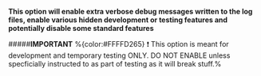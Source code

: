 **This option will enable extra verbose debug messages written to the log files, enable various hidden development or testing features and potentially disable some standard features**

#####__IMPORTANT__
%{color:#FFFFD265} ❗ This option is meant for development and temporary testing ONLY. DO NOT ENABLE unless specficially instructed to as part of testing as it will break stuff.%
